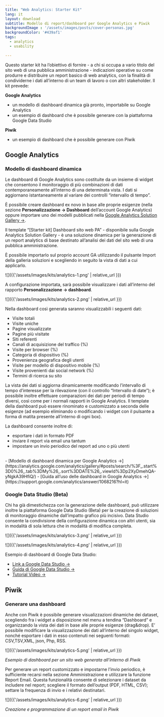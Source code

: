 ```yaml
---
title: "Web Analytics: Starter Kit"
lang: it
layout: download
subtitle: Modello di report/dashboard per Google Analytics e Piwik
backgroundImage : '/assets/images/posts/cover-personas.jpg'
backgroundColor: '#439af1'
tags: 
  - analytics
  - usability
  
---
```


Questo starter kit ha l’obiettivo di fornire - a chi si occupa a vario titolo del sito web di una pubblica amministrazione - indicazioni operative su come produrre e distribuire un report basico di web analytics, con la finalità di condividerne i dati all’interno di un team di lavoro o con altri stakeholder. Il kit prevede:

**Google Analytics**
  - un modello di dashboard dinamica già pronto, importabile su Google Analytics
  - un esempio di dashboard che è possibile generare con la piattaforma Google Data Studio

**Piwik**
  - un esempio di dashboard che è possibile generare con Piwik

## Google Analytics

### Modello di dashboard dinamica

Le dashboard di Google Analytics sono costituite da un insieme di widget che consentono il monitoraggio di più combinazioni di dati contemporaneamente all’interno di una determinata vista. I dati si aggiornano istantaneamente al variare dei controlli “intervallo di tempo”.

È possibile creare dashboard ex novo in base alle proprie esigenze (nella sezione **Personalizzazione → Dashboard** dell’account Google Analytics) oppure importare uno dei modelli pubblicati nella [Google Analytics Solution Gallery →](https://www.google.com/url?q=https://analytics.google.com/analytics/gallery/&sa=D&ust=1496159920213000&usg=AFQjCNEscjhlyktuYvElpcs5ASMTT2CqYA).

Il template “[Starter kit] Dashboard sito web PA” - disponibile sulla Google Analytics Solution Gallery  - è una soluzione dinamica per la generazione di un report analytics di base destinato all’analisi dei dati del sito web di una pubblica amministrazione.

È possibile importarlo sul proprio account GA utilizzando il pulsante Import della galleria soluzioni e scegliendo in seguito la vista di dati a cui applicarlo.

![]({{'/assets/images/kits/analytics-1.png' | relative_url }})

A configurazione importata, sarà possibile visualizzare i dati all’interno del rapporto **Personalizzazione → dashboard**.

![]({{'/assets/images/kits/analytics-2.png' | relative_url }})

Nella dashboard così generata saranno visualizzabili i seguenti dati:

- Visite totali
- Visite uniche
- Pagine visualizzate
- Pagine più visitate
- Siti referenti
- Canali di acquisizione del traffico (%)
- Visite per browser (%)
- Categoria di dispositivo (%)
- Provenienza geografica degli utenti
- Visite per modello di dispositivo mobile (%)
- Visite provenienti dai social network (%)
- Termini di ricerca su sito

La vista dei dati si aggiorna dinamicamente modificando l’intervallo di tempo d’interesse per la rilevazione (con il controllo “Intervallo di date”); è possibile inoltre effettuare comparazioni dei dati per periodi di tempo diversi, così come per i normali rapporti in Google Analytics.
Il template della dashboard può essere rinominato e customizzato a seconda delle esigenze (ad esempio eliminando o modificando i widget con il pulsante a forma di matita presente all’interno di ogni box).

La dashboard consente inoltre di:
- esportare i dati in formato PDF
- inviare il report via email una tantum
- impostare un invio periodico del report ad uno o più utenti  
<br>
- [Modello di dashboard dinamica per Google Analytics →](https://analytics.google.com/analytics/gallery/#posts/search/%3F_.start%3D0%26_.tab%3DMy%26_.sort%3DDATE%26_.viewId%3Dp2XyDmehQA-yNgkA39HfiQ/)
- [Guida all’uso delle dashboard in Google Analytics →](https://support.google.com/analytics/answer/1068216?hl=it)

### Google Data Studio (Beta)

Chi ha già dimestichezza con la generazione delle dashboard, può utilizzare inoltre la piattaforma Google Data Studio (Beta) per la creazione di soluzioni di monitoraggio dinamiche dall’impatto grafico più incisivo.
Data Studio consente la condivisione della configurazione dinamica con altri utenti, sia in modalità di sola lettura che in modalità di modifica completa.

![]({{'/assets/images/kits/analytics-3.png' | relative_url }})

![]({{'/assets/images/kits/analytics-4.png' | relative_url }})

Esempio di dashboard di Google Data Studio:

- [Link a Google Data Studio →](https://datastudio.google.com)
- [Guida di Google Data Studio →](https://support.google.com/datastudio/topic/6267740?hl=it&ref_topic=6267739)
- [Tutorial Video →](https://support.google.com/datastudio/answer/6390659?utm_source=in-product&utm_medium=feature-panel&utm_campaign=videos)

## Piwik

### Generare una dashboard

Anche con Piwik è possibile generare visualizzazioni dinamiche dei dataset, scegliendo fra i widget a disposizione nel menu a tendina “Dashboard” e organizzando la vista dei dati in base alle proprie esigenze (drag&drop).
E’ possibile modificare la visualizzazione dei dati all’interno del singolo widget, nonché esportare i dati in esso contenuti nei seguenti formati: CSV,TSV,XML, json, Php, RSS.

![]({{'/assets/images/kits/analytics-5.png' | relative_url }})

*Esempio di dashboard per un sito web generata all’interno di Piwik*

Per generare un report customizzato e impostarne l’invio periodico, è sufficiente recarsi nella sezione Amministrazione e utilizzare la funzione Report Email. Questa funzionalità consente di selezionare i dataset da includere nel report; scegliere il formato dell’output (PDF, HTML, CSV); settare la frequenza di invio e i relativi destinatari.

![]({{'/assets/images/kits/analytics-6.png' | relative_url }})

*Creazione e programmazione di un report email in Piwik*
